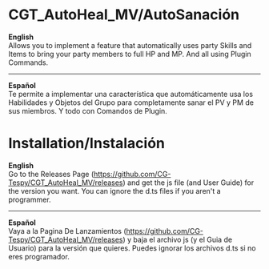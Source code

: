 # CGT_AutoHeal_MV/AutoSanación
**English** <br>Allows you to implement a feature that automatically uses party Skills and Items to bring your party members to full HP and MP. And all using Plugin Commands. <hr>

**Español** <br> Te permite a implementar una característica que automáticamente usa los Habilidades y Objetos del Grupo para completamente sanar el PV y PM de sus miembros. Y todo con Comandos de Plugin.

# Installation/Instalación
**English** <br>Go to the Releases Page (https://github.com/CG-Tespy/CGT_AutoHeal_MV/releases) and get the js file (and User Guide) for the version you want. You can ignore the d.ts files if you aren't a programmer. <hr>

**Español** <br>Vaya a la Pagina De Lanzamientos (https://github.com/CG-Tespy/CGT_AutoHeal_MV/releases) y baja el archivo js (y el Guia de Usuario) para la versión que quieres. Puedes ignorar los archivos d.ts si no eres programador.
